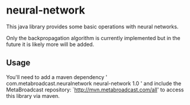 neural-network
================

This java library provides some basic operations with neural networks.

Only the backpropagation algorithm is currently implemented but in the future it is likely more will be added.

Usage
-----

You'll need to add a maven dependency
'<dependency>
  <groupId>com.metabroadcast.neuralnetwork</groupId>
  <artifactId>neural-network</artifactId>
  <version>1.0</version>
</dependency>'
and include the MetaBroadcast repository: `http://mvn.metabroadcast.com/all'
to access this library via maven.

